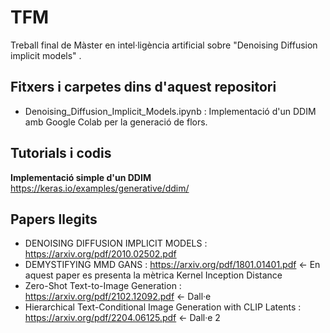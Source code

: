 # TFM
Treball final de Màster en intel·ligència artificial sobre "Denoising Diffusion implicit models" .

## Fitxers i carpetes dins d'aquest repositori

* Denoising_Diffusion_Implicit_Models.ipynb : Implementació d'un DDIM amb Google Colab per la generació de flors. 

## Tutorials i codis
**Implementació simple d'un DDIM** https://keras.io/examples/generative/ddim/

## Papers llegits

* DENOISING DIFFUSION IMPLICIT MODELS : https://arxiv.org/pdf/2010.02502.pdf
* DEMYSTIFYING MMD GANS : https://arxiv.org/pdf/1801.01401.pdf <- En aquest paper es presenta la mètrica Kernel Inception Distance
* Zero-Shot Text-to-Image Generation :  https://arxiv.org/pdf/2102.12092.pdf <- Dall·e
* Hierarchical Text-Conditional Image Generation with CLIP Latents :  https://arxiv.org/pdf/2204.06125.pdf <- Dall·e 2


